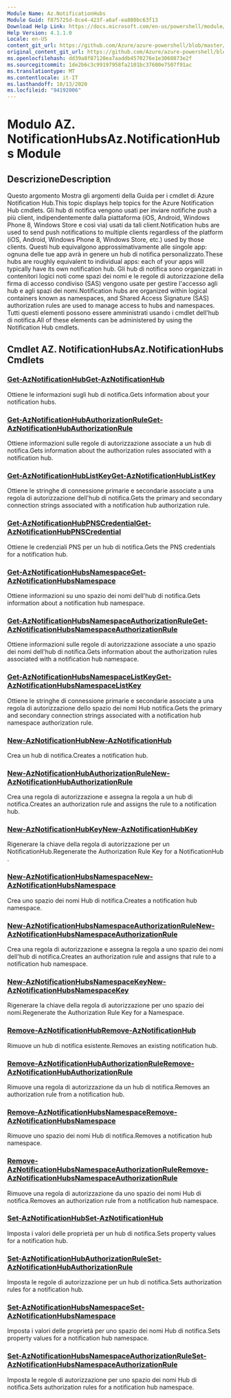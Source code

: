 ```yaml
---
Module Name: Az.NotificationHubs
Module Guid: f875725d-8ce4-423f-a6af-ea880bc63f13
Download Help Link: https://docs.microsoft.com/en-us/powershell/module/az.notificationhubs
Help Version: 4.1.1.0
Locale: en-US
content_git_url: https://github.com/Azure/azure-powershell/blob/master/src/NotificationHubs/NotificationHubs/help/Az.NotificationHubs.md
original_content_git_url: https://github.com/Azure/azure-powershell/blob/master/src/NotificationHubs/NotificationHubs/help/Az.NotificationHubs.md
ms.openlocfilehash: dd39a8f87120ea7aaddb4570276e1e3060873e2f
ms.sourcegitcommit: 1de2b6c3c99197958fa2101bc37680e7507f91ac
ms.translationtype: MT
ms.contentlocale: it-IT
ms.lasthandoff: 10/13/2020
ms.locfileid: "94192006"
---
```

# <span data-ttu-id="96c31-101">Modulo AZ. NotificationHubs</span><span class="sxs-lookup"><span data-stu-id="96c31-101">Az.NotificationHubs Module</span></span>
## <span data-ttu-id="96c31-102">Descrizione</span><span class="sxs-lookup"><span data-stu-id="96c31-102">Description</span></span>
<span data-ttu-id="96c31-103">Questo argomento Mostra gli argomenti della Guida per i cmdlet di Azure Notification Hub.</span><span class="sxs-lookup"><span data-stu-id="96c31-103">This topic displays help topics for the Azure Notification Hub cmdlets.</span></span> <span data-ttu-id="96c31-104">Gli hub di notifica vengono usati per inviare notifiche push a più client, indipendentemente dalla piattaforma (iOS, Android, Windows Phone 8, Windows Store e così via) usati da tali client.</span><span class="sxs-lookup"><span data-stu-id="96c31-104">Notification hubs are used to send push notifications to multiple clients regardless of the platform (iOS, Android, Windows Phone 8, Windows Store, etc.) used by those clients.</span></span> <span data-ttu-id="96c31-105">Questi hub equivalgono approssimativamente alle singole app: ognuna delle tue app avrà in genere un hub di notifica personalizzato.</span><span class="sxs-lookup"><span data-stu-id="96c31-105">These hubs are roughly equivalent to individual apps: each of your apps will typically have its own notification hub.</span></span> <span data-ttu-id="96c31-106">Gli hub di notifica sono organizzati in contenitori logici noti come spazi dei nomi e le regole di autorizzazione della firma di accesso condiviso (SAS) vengono usate per gestire l'accesso agli hub e agli spazi dei nomi.</span><span class="sxs-lookup"><span data-stu-id="96c31-106">Notification hubs are organized within logical containers known as namespaces, and Shared Access Signature (SAS) authorization rules are used to manage access to hubs and namespaces.</span></span> <span data-ttu-id="96c31-107">Tutti questi elementi possono essere amministrati usando i cmdlet dell'hub di notifica.</span><span class="sxs-lookup"><span data-stu-id="96c31-107">All of these elements can be administered by using the Notification Hub cmdlets.</span></span>

## <span data-ttu-id="96c31-108">Cmdlet AZ. NotificationHubs</span><span class="sxs-lookup"><span data-stu-id="96c31-108">Az.NotificationHubs Cmdlets</span></span>
### [<span data-ttu-id="96c31-109">Get-AzNotificationHub</span><span class="sxs-lookup"><span data-stu-id="96c31-109">Get-AzNotificationHub</span></span>](Get-AzNotificationHub.md)
<span data-ttu-id="96c31-110">Ottiene le informazioni sugli hub di notifica.</span><span class="sxs-lookup"><span data-stu-id="96c31-110">Gets information about your notification hubs.</span></span>

### [<span data-ttu-id="96c31-111">Get-AzNotificationHubAuthorizationRule</span><span class="sxs-lookup"><span data-stu-id="96c31-111">Get-AzNotificationHubAuthorizationRule</span></span>](Get-AzNotificationHubAuthorizationRule.md)
<span data-ttu-id="96c31-112">Ottiene informazioni sulle regole di autorizzazione associate a un hub di notifica.</span><span class="sxs-lookup"><span data-stu-id="96c31-112">Gets information about the authorization rules associated with a notification hub.</span></span>

### [<span data-ttu-id="96c31-113">Get-AzNotificationHubListKey</span><span class="sxs-lookup"><span data-stu-id="96c31-113">Get-AzNotificationHubListKey</span></span>](Get-AzNotificationHubListKey.md)
<span data-ttu-id="96c31-114">Ottiene le stringhe di connessione primarie e secondarie associate a una regola di autorizzazione dell'hub di notifica.</span><span class="sxs-lookup"><span data-stu-id="96c31-114">Gets the primary and secondary connection strings associated with a notification hub authorization rule.</span></span>

### [<span data-ttu-id="96c31-115">Get-AzNotificationHubPNSCredential</span><span class="sxs-lookup"><span data-stu-id="96c31-115">Get-AzNotificationHubPNSCredential</span></span>](Get-AzNotificationHubPNSCredential.md)
<span data-ttu-id="96c31-116">Ottiene le credenziali PNS per un hub di notifica.</span><span class="sxs-lookup"><span data-stu-id="96c31-116">Gets the PNS credentials for a notification hub.</span></span>

### [<span data-ttu-id="96c31-117">Get-AzNotificationHubsNamespace</span><span class="sxs-lookup"><span data-stu-id="96c31-117">Get-AzNotificationHubsNamespace</span></span>](Get-AzNotificationHubsNamespace.md)
<span data-ttu-id="96c31-118">Ottiene informazioni su uno spazio dei nomi dell'hub di notifica.</span><span class="sxs-lookup"><span data-stu-id="96c31-118">Gets information about a notification hub namespace.</span></span>

### [<span data-ttu-id="96c31-119">Get-AzNotificationHubsNamespaceAuthorizationRule</span><span class="sxs-lookup"><span data-stu-id="96c31-119">Get-AzNotificationHubsNamespaceAuthorizationRule</span></span>](Get-AzNotificationHubsNamespaceAuthorizationRule.md)
<span data-ttu-id="96c31-120">Ottiene informazioni sulle regole di autorizzazione associate a uno spazio dei nomi dell'hub di notifica.</span><span class="sxs-lookup"><span data-stu-id="96c31-120">Gets information about the authorization rules associated with a notification hub namespace.</span></span>

### [<span data-ttu-id="96c31-121">Get-AzNotificationHubsNamespaceListKey</span><span class="sxs-lookup"><span data-stu-id="96c31-121">Get-AzNotificationHubsNamespaceListKey</span></span>](Get-AzNotificationHubsNamespaceListKey.md)
<span data-ttu-id="96c31-122">Ottiene le stringhe di connessione primarie e secondarie associate a una regola di autorizzazione dello spazio dei nomi Hub notifica.</span><span class="sxs-lookup"><span data-stu-id="96c31-122">Gets the primary and secondary connection strings associated with a notification hub namespace authorization rule.</span></span>

### [<span data-ttu-id="96c31-123">New-AzNotificationHub</span><span class="sxs-lookup"><span data-stu-id="96c31-123">New-AzNotificationHub</span></span>](New-AzNotificationHub.md)
<span data-ttu-id="96c31-124">Crea un hub di notifica.</span><span class="sxs-lookup"><span data-stu-id="96c31-124">Creates a notification hub.</span></span>

### [<span data-ttu-id="96c31-125">New-AzNotificationHubAuthorizationRule</span><span class="sxs-lookup"><span data-stu-id="96c31-125">New-AzNotificationHubAuthorizationRule</span></span>](New-AzNotificationHubAuthorizationRule.md)
<span data-ttu-id="96c31-126">Crea una regola di autorizzazione e assegna la regola a un hub di notifica.</span><span class="sxs-lookup"><span data-stu-id="96c31-126">Creates an authorization rule and assigns the rule to a notification hub.</span></span>

### [<span data-ttu-id="96c31-127">New-AzNotificationHubKey</span><span class="sxs-lookup"><span data-stu-id="96c31-127">New-AzNotificationHubKey</span></span>](New-AzNotificationHubKey.md)
<span data-ttu-id="96c31-128">Rigenerare la chiave della regola di autorizzazione per un NotificationHub.</span><span class="sxs-lookup"><span data-stu-id="96c31-128">Regenerate the Authorization Rule Key for a NotificationHub .</span></span>

### [<span data-ttu-id="96c31-129">New-AzNotificationHubsNamespace</span><span class="sxs-lookup"><span data-stu-id="96c31-129">New-AzNotificationHubsNamespace</span></span>](New-AzNotificationHubsNamespace.md)
<span data-ttu-id="96c31-130">Crea uno spazio dei nomi Hub di notifica.</span><span class="sxs-lookup"><span data-stu-id="96c31-130">Creates a notification hub namespace.</span></span>

### [<span data-ttu-id="96c31-131">New-AzNotificationHubsNamespaceAuthorizationRule</span><span class="sxs-lookup"><span data-stu-id="96c31-131">New-AzNotificationHubsNamespaceAuthorizationRule</span></span>](New-AzNotificationHubsNamespaceAuthorizationRule.md)
<span data-ttu-id="96c31-132">Crea una regola di autorizzazione e assegna la regola a uno spazio dei nomi dell'hub di notifica.</span><span class="sxs-lookup"><span data-stu-id="96c31-132">Creates an authorization rule and assigns that rule to a notification hub namespace.</span></span>

### [<span data-ttu-id="96c31-133">New-AzNotificationHubsNamespaceKey</span><span class="sxs-lookup"><span data-stu-id="96c31-133">New-AzNotificationHubsNamespaceKey</span></span>](New-AzNotificationHubsNamespaceKey.md)
<span data-ttu-id="96c31-134">Rigenerare la chiave della regola di autorizzazione per uno spazio dei nomi.</span><span class="sxs-lookup"><span data-stu-id="96c31-134">Regenerate the Authorization Rule Key for a Namespace.</span></span>

### [<span data-ttu-id="96c31-135">Remove-AzNotificationHub</span><span class="sxs-lookup"><span data-stu-id="96c31-135">Remove-AzNotificationHub</span></span>](Remove-AzNotificationHub.md)
<span data-ttu-id="96c31-136">Rimuove un hub di notifica esistente.</span><span class="sxs-lookup"><span data-stu-id="96c31-136">Removes an existing notification hub.</span></span>

### [<span data-ttu-id="96c31-137">Remove-AzNotificationHubAuthorizationRule</span><span class="sxs-lookup"><span data-stu-id="96c31-137">Remove-AzNotificationHubAuthorizationRule</span></span>](Remove-AzNotificationHubAuthorizationRule.md)
<span data-ttu-id="96c31-138">Rimuove una regola di autorizzazione da un hub di notifica.</span><span class="sxs-lookup"><span data-stu-id="96c31-138">Removes an authorization rule from a notification hub.</span></span>

### [<span data-ttu-id="96c31-139">Remove-AzNotificationHubsNamespace</span><span class="sxs-lookup"><span data-stu-id="96c31-139">Remove-AzNotificationHubsNamespace</span></span>](Remove-AzNotificationHubsNamespace.md)
<span data-ttu-id="96c31-140">Rimuove uno spazio dei nomi Hub di notifica.</span><span class="sxs-lookup"><span data-stu-id="96c31-140">Removes a notification hub namespace.</span></span>

### [<span data-ttu-id="96c31-141">Remove-AzNotificationHubsNamespaceAuthorizationRule</span><span class="sxs-lookup"><span data-stu-id="96c31-141">Remove-AzNotificationHubsNamespaceAuthorizationRule</span></span>](Remove-AzNotificationHubsNamespaceAuthorizationRule.md)
<span data-ttu-id="96c31-142">Rimuove una regola di autorizzazione da uno spazio dei nomi Hub di notifica.</span><span class="sxs-lookup"><span data-stu-id="96c31-142">Removes an authorization rule from a notification hub namespace.</span></span>

### [<span data-ttu-id="96c31-143">Set-AzNotificationHub</span><span class="sxs-lookup"><span data-stu-id="96c31-143">Set-AzNotificationHub</span></span>](Set-AzNotificationHub.md)
<span data-ttu-id="96c31-144">Imposta i valori delle proprietà per un hub di notifica.</span><span class="sxs-lookup"><span data-stu-id="96c31-144">Sets property values for a notification hub.</span></span>

### [<span data-ttu-id="96c31-145">Set-AzNotificationHubAuthorizationRule</span><span class="sxs-lookup"><span data-stu-id="96c31-145">Set-AzNotificationHubAuthorizationRule</span></span>](Set-AzNotificationHubAuthorizationRule.md)
<span data-ttu-id="96c31-146">Imposta le regole di autorizzazione per un hub di notifica.</span><span class="sxs-lookup"><span data-stu-id="96c31-146">Sets authorization rules for a notification hub.</span></span>

### [<span data-ttu-id="96c31-147">Set-AzNotificationHubsNamespace</span><span class="sxs-lookup"><span data-stu-id="96c31-147">Set-AzNotificationHubsNamespace</span></span>](Set-AzNotificationHubsNamespace.md)
<span data-ttu-id="96c31-148">Imposta i valori delle proprietà per uno spazio dei nomi Hub di notifica.</span><span class="sxs-lookup"><span data-stu-id="96c31-148">Sets property values for a notification hub namespace.</span></span>

### [<span data-ttu-id="96c31-149">Set-AzNotificationHubsNamespaceAuthorizationRule</span><span class="sxs-lookup"><span data-stu-id="96c31-149">Set-AzNotificationHubsNamespaceAuthorizationRule</span></span>](Set-AzNotificationHubsNamespaceAuthorizationRule.md)
<span data-ttu-id="96c31-150">Imposta le regole di autorizzazione per uno spazio dei nomi Hub di notifica.</span><span class="sxs-lookup"><span data-stu-id="96c31-150">Sets authorization rules for a notification hub namespace.</span></span>

